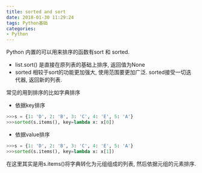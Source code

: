 ```yaml
---
title: sorted and sort
date: 2018-01-30 11:29:24
tags: Python基础
categories:
- Python
---
```


Python 内置的可以用来排序的函数有sort 和 sorted.
- list.sort() 是直接在原列表的基础上排序, 返回值为None
- sorted 相较于sort的功能更加强大, 使用范围要更加广泛. sorted接受一切迭代器, 返回新的列表.

常见的用到排序的比如字典排序
- 依据key排序

```py
>>>s = {1: 'D', 2: 'B', 3: 'C', 4: 'E', 5: 'A'}
>>>sorted(s.items(), key=lambda x: x[0])
```

- 依据value排序
```py
>>>s = {1: 'D', 2: 'B', 3: 'C', 4: 'E', 5: 'A'}
>>>sorted(s.items(), key=lambda x: x[1])
```

在这里其实是用s.items()将字典转化为元组组成的列表, 然后依据元组的元素排序.
